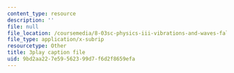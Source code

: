 ```yaml
---
content_type: resource
description: ''
file: null
file_location: /coursemedia/8-03sc-physics-iii-vibrations-and-waves-fall-2016/9bd2aa227e59562399d7f6d2f8659efa_b1eKhyC9TTo.vtt
file_type: application/x-subrip
resourcetype: Other
title: 3play caption file
uid: 9bd2aa22-7e59-5623-99d7-f6d2f8659efa
---
```

